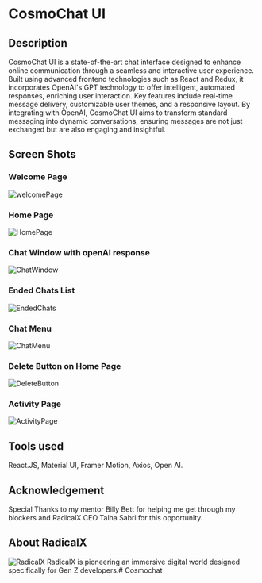 # CosmoChat UI

## Description
CosmoChat UI is a state-of-the-art chat interface designed to enhance online communication through a seamless and interactive user experience. Built using advanced frontend technologies such as React and Redux, it incorporates OpenAI's GPT technology to offer intelligent, automated responses, enriching user interaction. Key features include real-time message delivery, customizable user themes, and a responsive layout. By integrating with OpenAI, CosmoChat UI aims to transform standard messaging into dynamic conversations, ensuring messages are not just exchanged but are also engaging and insightful.


## Screen Shots

### Welcome Page
![welcomePage](./src/assets/screenshots/WelcomePage.png)

### Home Page
![HomePage](./src/assets/screenshots/HomePageWithOneMessage.png)

### Chat Window with openAI response
![ChatWindow](./src/assets/screenshots/OpenAIResponse.png)

### Ended Chats List
![EndedChats](./src//assets/screenshots/EndedChatsPage.png)

### Chat Menu
![ChatMenu](./src/assets/screenshots/ChatMenu.png)

### Delete Button on Home Page
![DeleteButton](./src/assets/screenshots/DeleteButtonOnHomePage.png)

### Activity Page
![ActivityPage](./src/assets/screenshots/ActivityPage.png)

## Tools used
React.JS, Material UI, Framer Motion, Axios, Open AI. 

## Acknowledgement 
Special Thanks to my mentor Billy Bett for helping me get through my blockers and RadicalX CEO Talha Sabri for this opportunity. 


## About RadicalX
![RadicalX](https://i.imgur.com/1yxvh5u.png)
RadicalX is pioneering an immersive digital world designed specifically for Gen Z developers.# Cosmochat
